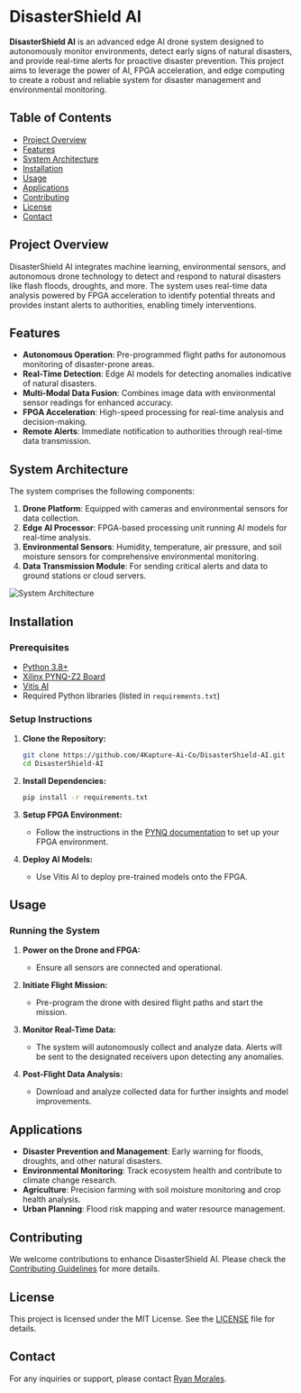 # DisasterShield AI

**DisasterShield AI** is an advanced edge AI drone system designed to autonomously monitor environments, detect early signs of natural disasters, and provide real-time alerts for proactive disaster prevention. This project aims to leverage the power of AI, FPGA acceleration, and edge computing to create a robust and reliable system for disaster management and environmental monitoring.

## Table of Contents

- [Project Overview](#project-overview)
- [Features](#features)
- [System Architecture](#system-architecture)
- [Installation](#installation)
- [Usage](#usage)
- [Applications](#applications)
- [Contributing](#contributing)
- [License](#license)
- [Contact](#contact)

## Project Overview

DisasterShield AI integrates machine learning, environmental sensors, and autonomous drone technology to detect and respond to natural disasters like flash floods, droughts, and more. The system uses real-time data analysis powered by FPGA acceleration to identify potential threats and provides instant alerts to authorities, enabling timely interventions.

## Features

- **Autonomous Operation**: Pre-programmed flight paths for autonomous monitoring of disaster-prone areas.
- **Real-Time Detection**: Edge AI models for detecting anomalies indicative of natural disasters.
- **Multi-Modal Data Fusion**: Combines image data with environmental sensor readings for enhanced accuracy.
- **FPGA Acceleration**: High-speed processing for real-time analysis and decision-making.
- **Remote Alerts**: Immediate notification to authorities through real-time data transmission.

## System Architecture

The system comprises the following components:

1. **Drone Platform**: Equipped with cameras and environmental sensors for data collection.
2. **Edge AI Processor**: FPGA-based processing unit running AI models for real-time analysis.
3. **Environmental Sensors**: Humidity, temperature, air pressure, and soil moisture sensors for comprehensive environmental monitoring.
4. **Data Transmission Module**: For sending critical alerts and data to ground stations or cloud servers.

![System Architecture](path_to_your_architecture_image.png)

## Installation

### Prerequisites

- [Python 3.8+](https://www.python.org/downloads/)
- [Xilinx PYNQ-Z2 Board](https://www.xilinx.com/products/boards-and-kits/1-vad8j4.html)
- [Vitis AI](https://www.xilinx.com/products/design-tools/vitis/vitis-ai.html)
- Required Python libraries (listed in `requirements.txt`)

### Setup Instructions

1. **Clone the Repository:**
   ```bash
   git clone https://github.com/4Kapture-Ai-Co/DisasterShield-AI.git
   cd DisasterShield-AI
   ```

2. **Install Dependencies:**
   ```bash
   pip install -r requirements.txt
   ```

3. **Setup FPGA Environment:**
   - Follow the instructions in the [PYNQ documentation](https://pynq.readthedocs.io/en/latest/getting_started.html) to set up your FPGA environment.

4. **Deploy AI Models:**
   - Use Vitis AI to deploy pre-trained models onto the FPGA.

## Usage

### Running the System

1. **Power on the Drone and FPGA:**
   - Ensure all sensors are connected and operational.
   
2. **Initiate Flight Mission:**
   - Pre-program the drone with desired flight paths and start the mission.
   
3. **Monitor Real-Time Data:**
   - The system will autonomously collect and analyze data. Alerts will be sent to the designated receivers upon detecting any anomalies.

4. **Post-Flight Data Analysis:**
   - Download and analyze collected data for further insights and model improvements.

## Applications

- **Disaster Prevention and Management**: Early warning for floods, droughts, and other natural disasters.
- **Environmental Monitoring**: Track ecosystem health and contribute to climate change research.
- **Agriculture**: Precision farming with soil moisture monitoring and crop health analysis.
- **Urban Planning**: Flood risk mapping and water resource management.

## Contributing

We welcome contributions to enhance DisasterShield AI. Please check the [Contributing Guidelines](CONTRIBUTING.md) for more details.

## License

This project is licensed under the MIT License. See the [LICENSE](LICENSE) file for details.

## Contact

For any inquiries or support, please contact [Ryan Morales](mailto:ryanmorales9373@gmail.com).

